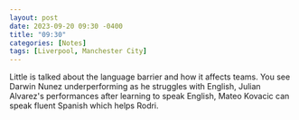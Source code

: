 ```yaml
---
layout: post
date: 2023-09-20 09:30 -0400
title: "09:30"
categories: [Notes]
tags: [Liverpool, Manchester City]
---
```


Little is talked about the language barrier and how it affects teams. You see Darwin Nunez underperforming as he struggles with English, Julian Alvarez's performances after learning to speak English, Mateo Kovacic can speak fluent Spanish which helps Rodri.

